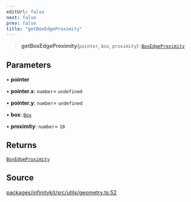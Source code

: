 ```yaml
---
editUrl: false
next: false
prev: false
title: "getBoxEdgeProximity"
---
```


> **getBoxEdgeProximity**(`pointer`, `box`, `proximity`): [`BoxEdgeProximity`](../type-aliases/BoxEdgeProximity.md)

## Parameters

• **pointer**

• **pointer\.x**: `number`= `undefined`

• **pointer\.y**: `number`= `undefined`

• **box**: [`Box`](../type-aliases/Box.md)

• **proximity**: `number`= `10`

## Returns

[`BoxEdgeProximity`](../type-aliases/BoxEdgeProximity.md)

## Source

[packages/infinitykit/src/utils/geometry.ts:52](https://github.com/nodenogg-in/alpha-p2p/blob/8383a4b/packages/infinitykit/src/utils/geometry.ts#L52)
